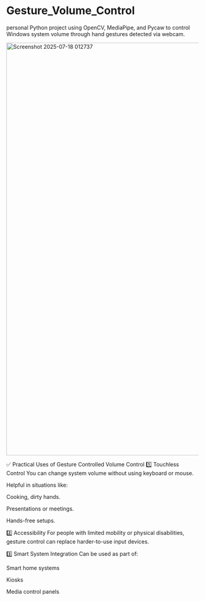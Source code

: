 # Gesture_Volume_Control

 personal Python project using OpenCV, MediaPipe, and Pycaw to control Windows system volume through hand gestures detected via webcam.

<img width="1920" height="1080" alt="Screenshot 2025-07-18 012737" src="https://github.com/user-attachments/assets/315d918c-5500-49a7-9b25-de7537b8b40c" />

✅ Practical Uses of Gesture Controlled Volume Control
1️⃣ Touchless Control
You can change system volume without using keyboard or mouse.

Helpful in situations like:

Cooking, dirty hands.

Presentations or meetings.

Hands-free setups.

2️⃣ Accessibility
For people with limited mobility or physical disabilities, gesture control can replace harder-to-use input devices.

3️⃣ Smart System Integration
Can be used as part of:

Smart home systems

Kiosks

Media control panels


